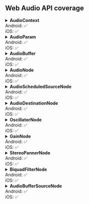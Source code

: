 ## Web Audio API coverage

<details>
  <summary><b>AudioContext</b><br/> Android: ✅ <br/>iOS: ✅</summary>

| Method / Property     | iOS | Android |
| --------------------- | --- | ------- |
| 🔹 destination        | ✅  | ✅      |
| 🔹 sampleRate         | ✅  | ✅      |
| 🔹 state              | ✅  | ✅      |
| 🔹 currentTime        | ✅  | ✅      |
| 🔘 createGain         | ✅  | ✅      |
| 🔘 createOscillator   | ✅  | ✅      |
| 🔘 createStereoPanner | ✅  | ✅      |
| 🔘 createBiquadFilter | ✅  | ✅      |
| 🔘 close              | ✅  | ✅      |

</details>

<details>
  <summary><b>AudioParam</b><br/> Android: ✅ <br />iOS: ✅</summary>

| Method / Property              | iOS | Android |
| ------------------------------ | --- | ------- |
| 🔹value                        | ✅  | ✅      |
| 🔹defaultValue                 | ✅  | ✅      |
| 🔹minValue                     | ✅  | ✅      |
| 🔹maxValue                     | ✅  | ✅      |
| 🔘setValueAtTime               | ✅  | ✅      |
| 🔘linearRampToValueAtTime      | ✅  | ✅      |
| 🔘exponentialRampToValueAtTime | ✅  | ✅      |

</details>

<details>
  <summary><b>AudioBuffer</b><br/> Android: ✅ <br />iOS: ✅</summary>

| Method / Property              | iOS | Android |
| ------------------------------ | --- | ------- |
| 🔹sampleRate                   | ✅  | ✅      |
| 🔹length                       | ✅  | ✅      |
| 🔹duration                     | ✅  | ✅      |
| 🔹numberOfChannels             | ✅  | ✅      |
| 🔘getChannelData               | ✅  | ✅      |
| 🔘setChannelData               | ✅  | ✅      |

</details>

<details>
  <summary><b>AudioNode</b><br/> Android: ✅ <br />iOS: ✅</summary>

| Method / Property       | iOS | Android |
| ----------------------- | --- | ------- |
| 🔹context               | ✅  | ✅      |
| 🔹numberOfInputs        | ✅  | ✅      |
| 🔹numberOfOutputs       | ✅  | ✅      |
| 🔹channelCount          | ✅  | ✅      |
| 🔹channelCountMode      | ✅  | ✅      |
| 🔹channelInterpretation | ✅  | ✅      |
| 🔘connect               | ✅  | ✅      |
| 🔘disconnect            | ✅  | ✅      |

</details>

<details>
  <summary><b>AudioScheduledSourceNode</b><br/> Android: ✅ <br />iOS: ✅</summary>

| Method / Property | iOS | Android |
| ----------------- | --- | ------- |
| 🔘start           | ✅  | ✅      |
| 🔘stop            | ✅  | ✅      |

</details>

<details>
  <summary><b>AudioDestinationNode</b><br/> Android: ✅ <br />iOS: ✅</summary>

| Method / Property | iOS | Android |
| ----------------- | --- | ------- |

</details>

<details>
  <summary><b>OscillatorNode</b><br/> Android: ✅ <br />iOS: ✅</summary>

| Method / Property | iOS | Android |
| ----------------- | --- | ------- |
| 🔹frequency       | ✅  | ✅      |
| 🔹detune          | ✅  | ✅      |
| 🔹type            | ✅  | ✅      |

</details>

<details>
  <summary><b>GainNode</b><br/> Android: ✅ <br />iOS: ✅</summary>

| Method / Property | iOS | Android |
| ----------------- | --- | ------- |
| 🔹gain            | ✅  | ✅      |

</details>

<details>
  <summary><b>StereoPannerNode</b><br/> Android: ✅ <br />iOS: ✅</summary>

| Method / Property | iOS | Android |
| ----------------- | --- | ------- |
| 🔹pan             | ✅  | ✅      |

</details>

<details>
  <summary><b>BiquadFilterNode</b><br/> Android: ✅ <br />iOS: ✅</summary>

| Method / Property | iOS | Android |
| ----------------- | --- | ------- |
| 🔹frequency       | ✅  | ✅      |
| 🔹detune          | ✅  | ✅      |
| 🔹Q               | ✅  | ✅      |
| 🔹gain            | ✅  | ✅      |
| 🔹type            | ✅  | ✅      |

</details>

<details>
  <summary><b>AudioBufferSourceNode</b><br/> Android: ✅ <br />iOS: ✅</summary>

| Method / Property | iOS | Android |
| ----------------- | --- | ------- |
| 🔹buffer          | ✅  | ✅      |
| 🔹loop            | ✅  | ✅      |

</details>

